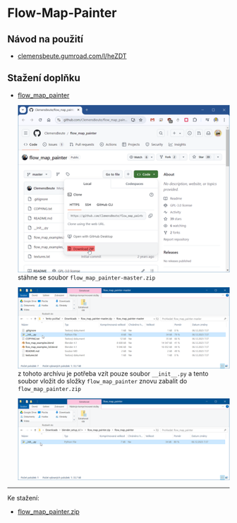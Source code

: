 # Flow-Map-Painter

## Návod na použití

- [clemensbeute.gumroad.com/l/heZDT](https://clemensbeute.gumroad.com/l/heZDT)

## Stažení doplňku

- [flow_map_painter](https://github.com/ClemensBeute/flow_map_painter)

  ![Flow-Map-Painter_GitHub](Flow-Map-Painter_GitHub.png)
  stáhne se soubor `flow_map_painter-master.zip`

  ![Flow-Map-Painter_addon](Flow-Map-Painter_addon.png)
  z tohoto archívu je potřeba vzít pouze soubor `__init__.py` a tento soubor vložit do složky `flow_map_painter` znovu zabalit do `flow_map_painter.zip`

  ![Flow-Map-Painter_flow_map_painter](Flow-Map-Painter_flow_map_painter.png)

---

Ke stažení:
- [flow_map_painter.zip](flow_map_painter.zip)
